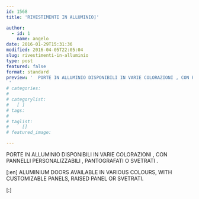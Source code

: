 ```yaml
---
id: 1568
title: 'RIVESTIMENTI IN ALLUMINIO]'

author:
  - id: 1
    name: angelo
date: 2016-01-29T15:31:36
modified: 2016-04-05T22:05:04
slug: rivestimenti-in-alluminio
type: post
featured: false
format: standard
preview: '  PORTE IN ALLUMINIO DISPONIBILI IN VARIE COLORAZIONI , CON PANNELLI PERSONALIZZABILI , PANTOGRAFATI O SVETRATI . [:en] ALUMINIUM DOORS &hellip;
 '
# categories: 
#    
# categorylist: 
#   [ ]
# tags: 
#   
# taglist: 
#     []
# featured_image: 

---
```



PORTE IN ALLUMINIO DISPONIBILI IN VARIE COLORAZIONI , CON PANNELLI PERSONALIZZABILI , PANTOGRAFATI O SVETRATI .

[:en]
ALUMINIUM DOORS AVAILABLE IN VARIOUS COLOURS, WITH CUSTOMIZABLE PANELS, RAISED PANEL OR SVETRATI.

[:]

